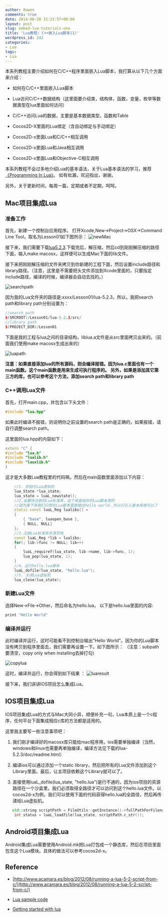```yaml
---
author: 0owen
comments: true
date: 2014-06-28 15:23:57+00:00
layout: post
slug: embed-lua-tutorials-one
title: 'Lua教程: C++嵌入Lua脚本(1)'
wordpress_id: 242
categories:
- Lua
tags:
- Lua
---
```


 
<!-- toc -->
本系列教程主要介绍如何在C/C++程序里面嵌入Lua脚本，我打算从以下几个方面来介绍：

  * 如何在C/C++里面嵌入Lua脚本

  * Lua访问C/C++数据结构（这里面要介绍类，结构体，函数，变量，枚举等数据类型在lua里面如何访问）

  * C/C++访问Lua的数据，主要是基本数据类型，函数和Table

  * Cocos2D-X里面的Lua绑定（含自动绑定与手动绑定）

  * Cocos2D-x里面Lua和C/C++相互调用

  * Cocos2D-x里面Lua和Java相互调用

  * Cocos2D-x里面Lua和Objective-C相互调用

本系列教程不会过多地介绍Lua的基本语法，关于Lua基本语法的学习，推荐[《Programming In Lua》](http://www.amazon.com/Programming-Second-Edition-Roberto-Ierusalimschy/dp/8590379825)。 如有纰漏，欢迎指出，谢谢。

另外，关于更新时间，每周一篇，定期或者不定期，呵呵。

<!-- more -->

## Mac项目集成Lua

### 准备工作

首先，新建一个控制台应用程序。 打开Xcode,New->Project->OSX->Command Line Tool，取名为Lesson01如下图所示：
![newMac](http://guanghuiqu.qiniudn.com/newMacProject.jpg)

接下来，我们需要下载[lua5.2.3](http://www.lua.org/download.html).下载完后，解压缩，然后cd到刚刚解压缩的路径下面，输入make macosx，这样便可以生成Mac下面的lib文件。

接下来把刚刚解压缩的文件夹拷贝到你新建的工程下面，然后设置include路径和library路径。（注意，这里是不需要把头文件添加到Xcode里面的，只要指定include路径，编译的时候，编译器会自动去找的。）

![searchpath](http://guanghuiqu.qiniudn.com/searchpath.png)

因为我的Lua文件夹的路径是:xxxx/Lesson01/lua-5.2.3，所以，我把search path和library path分别设置为：

```cpp
//search path
$(SRCROOT)/Lesson01/lua-5.2.3/src/
//library path
$(PROJECT_DIR)/Lesson01
```

下面是我的工程与lua之间的目录结构，liblua.a文件是从src里面拷贝出来的。（前面我们使用make macosx生成出来的）

![luapath](http://guanghuiqu.qiniudn.com/luapath.png)

**注意：如果直接添加lua的所有源码，则会编译报错。因为lua.c里面也有一个main函数。这个main函数是用来生成可执行程序的。**
**另外，如果是添加其它第三方的库，也可以参考这个方法，添加search path和library path**

### C++调用Lua文件

首先，打开main.cpp，并包含以下头文件：

```cpp
#include "lua.hpp"
```

如果此时编译不报错，则说明你之前设置的search path是正确的，如果报错，请自行调整search path。

这里面的lua.hpp的内容如下：

```cpp
extern "C" {
#include "lua.h"
#include "lualib.h"
#include "lauxlib.h"
}
```

这才是大多数Lua教程里的代码嘛。然后在main函数里面添加以下内容：

```cpp
    //1. 初始化Lua虚拟机
    lua_State *lua_state;
    lua_state = luaL_newstate();
    //2.设置待注册的Lua标准库，这个库是给你的Lua脚本用的
    //因为接下来我们只想在Lua脚本里面输出hello world，所以只引入基本库就可以了
    static const luaL_Reg lualibs[] =
    {
        { "base", luaopen_base },
        { NULL, NULL}
    };
    //3.注册Lua标准库并清空栈
    const luaL_Reg *lib = lualibs;
    for(; lib->func != NULL; lib++)
    {
        luaL_requiref(lua_state, lib->name, lib->func, 1);
        lua_pop(lua_state, 1);
    }
    //4、运行hello.lua脚本
    luaL_dofile(lua_state, "hello.lua");
    //5. 关闭Lua虚拟机
    lua_close(lua_state);
```

### 新建Lua文件

选择New->File->Other，然后命名为hello.lua， 以下是hello.lua里面的内容:

```cpp
print "Hello World"
```

### 编译并运行

此时编译并运行，这时可能看不到控制台输出"Hello World"。因为你的Lua脚本没有拷贝到程序里面去，我们需要再设置一下。如下图所示：
（注意：subpath要清空，copy only when installing去掉打勾）

![copylua](http://guanghuiqu.qiniudn.com/copylua.png)

这时，编译并运行，你会得到如下结果 ：
![luaresult](http://guanghuiqu.qiniudn.com/luaresult.png)

接下来，我们讲讲IOS项目怎么集成Lua。

## IOS项目集成Lua

IOS项目集成Lua的方式与Mac大同小异，顺便补充一句，Lua本质上是一个c程序，任何平台下面集成相应c库的方法都是适用的。

这里我主要写一些注意事项吧：

  1. 我们刚才编译好的macosx库只能给mac程序用，ios需要单独编译（当然，windows和linux也需要再单独编译，编译方法见下载的lua-5.2.3/doc/readme.html）

  2. 编译ios可以通过添加一个static library，然后把所有的Lua文件添加到这个Library里面。最后，让主项目依赖这个Library就可以了。

  3. 直接使用luaL_dofile(lua_state, "hello.lua")是行不通的，因为ios项目的资源路径在一个沙盒里。我们必须取得全路径才可以访问到这个hello.lua文件。以cocos2d-x为例，我们可以使用下面的代码获得hello.lua的全路径，然后再传递给Lua虚拟机。

```cpp
   std::string scriptPath = FileUtils::getInstance()->fullPathForFilename("hello.lua");
    int status = luaL_loadfile(lua_state, scriptPath.c_str());
```

## Android项目集成Lua

Android集成Lua需要使用Android.mk把Lua打包成一个静态库，然后在项目里面包含这个Lua模块。具体的做法可以参考cocos2d-x。

## Reference

  * [http://www.acamara.es/blog/2012/08/running-a-lua-5-2-script-from-c/](http://www.acamara.es/blog/2012/08/running-a-lua-5-2-script-from-c/)

  * [Lua sample code](http://lua-users.org/wiki/SampleCode)

  * [Getting started with lua](http://gamedevgeek.com/tutorials/getting-started-with-lua/)

